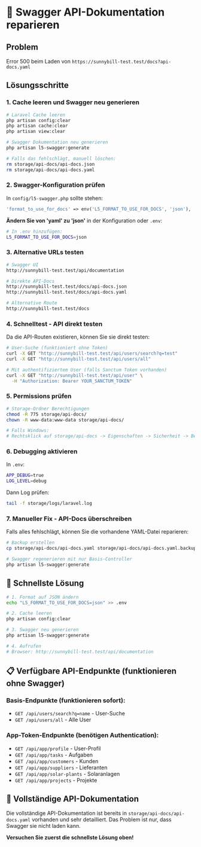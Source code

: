 # 🔧 Swagger API-Dokumentation reparieren

## Problem
Error 500 beim Laden von `https://sunnybill-test.test/docs?api-docs.yaml`

## Lösungsschritte

### 1. Cache leeren und Swagger neu generieren

```bash
# Laravel Cache leeren
php artisan config:clear
php artisan cache:clear
php artisan view:clear

# Swagger Dokumentation neu generieren
php artisan l5-swagger:generate

# Falls das fehlschlägt, manuell löschen:
rm storage/api-docs/api-docs.json
rm storage/api-docs/api-docs.yaml
```

### 2. Swagger-Konfiguration prüfen

In `config/l5-swagger.php` sollte stehen:
```php
'format_to_use_for_docs' => env('L5_FORMAT_TO_USE_FOR_DOCS', 'json'),
```

**Ändern Sie von 'yaml' zu 'json'** in der Konfiguration oder `.env`:
```bash
# In .env hinzufügen:
L5_FORMAT_TO_USE_FOR_DOCS=json
```

### 3. Alternative URLs testen

```bash
# Swagger UI
http://sunnybill-test.test/api/documentation

# Direkte API-Docs
http://sunnybill-test.test/docs/api-docs.json
http://sunnybill-test.test/docs/api-docs.yaml

# Alternative Route
http://sunnybill-test.test/docs
```

### 4. Schnelltest - API direkt testen

Da die API-Routen existieren, können Sie sie direkt testen:

```bash
# User-Suche (funktioniert ohne Token)
curl -X GET "http://sunnybill-test.test/api/users/search?q=test"
curl -X GET "http://sunnybill-test.test/api/users/all"

# Mit authentifiziertem User (falls Sanctum Token vorhanden)
curl -X GET "http://sunnybill-test.test/api/user" \
  -H "Authorization: Bearer YOUR_SANCTUM_TOKEN"
```

### 5. Permissions prüfen

```bash
# Storage-Ordner Berechtigungen
chmod -R 775 storage/api-docs/
chown -R www-data:www-data storage/api-docs/

# Falls Windows:
# Rechtsklick auf storage/api-docs -> Eigenschaften -> Sicherheit -> Bearbeiten
```

### 6. Debugging aktivieren

In `.env`:
```bash
APP_DEBUG=true
LOG_LEVEL=debug
```

Dann Log prüfen:
```bash
tail -f storage/logs/laravel.log
```

### 7. Manueller Fix - API-Docs überschreiben

Falls alles fehlschlägt, können Sie die vorhandene YAML-Datei reparieren:

```bash
# Backup erstellen
cp storage/api-docs/api-docs.yaml storage/api-docs/api-docs.yaml.backup

# Swagger regenerieren mit nur Basis-Controller
php artisan l5-swagger:generate
```

## 🚀 Schnellste Lösung

```bash
# 1. Format auf JSON ändern
echo "L5_FORMAT_TO_USE_FOR_DOCS=json" >> .env

# 2. Cache leeren
php artisan config:clear

# 3. Swagger neu generieren
php artisan l5-swagger:generate

# 4. Aufrufen
# Browser: http://sunnybill-test.test/api/documentation
```

## 📋 Verfügbare API-Endpunkte (funktionieren ohne Swagger)

### Basis-Endpunkte (funktionieren sofort):
- `GET /api/users/search?q=name` - User-Suche
- `GET /api/users/all` - Alle User

### App-Token-Endpunkte (benötigen Authentication):
- `GET /api/app/profile` - User-Profil  
- `GET /api/app/tasks` - Aufgaben
- `GET /api/app/customers` - Kunden
- `GET /api/app/suppliers` - Lieferanten
- `GET /api/app/solar-plants` - Solaranlagen
- `GET /api/app/projects` - Projekte

## 📖 Vollständige API-Dokumentation

Die vollständige API-Dokumentation ist bereits in `storage/api-docs/api-docs.yaml` vorhanden und sehr detailliert. Das Problem ist nur, dass Swagger sie nicht laden kann.

**Versuchen Sie zuerst die schnellste Lösung oben!**